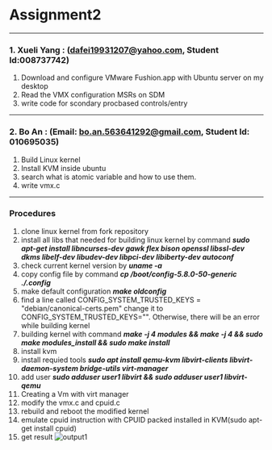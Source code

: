# Assignment2

---
### 1. Xueli Yang : (dafei19931207@yahoo.com, Student Id:008737742)

1. Download and configure VMware Fushion.app with Ubuntu server on my desktop 
2. Read the VMX configuration MSRs on SDM 
3. write code for scondary procbased controls/entry

---
### 2. Bo An : (Email: bo.an.563641292@gmail.com, Student Id: 010695035)

1. Build Linux kernel 
2. Install KVM inside ubuntu
3. search what is atomic variable and how to use them.
4. write vmx.c

---
### Procedures

1. clone linux kernel from fork repository
2. install all libs that needed for building linux kernel by command ***sudo apt-get install libncurses-dev gawk flex bison openssl libssl-dev dkms libelf-dev libudev-dev libpci-dev libiberty-dev autoconf***
3. check current kernel version by ***uname -a***
4. copy config file by command ***cp /boot/config-5.8.0-50-generic ./.config***
5. make default configuration ***make oldconfig*** 
6. find a line called CONFIG_SYSTEM_TRUSTED_KEYS = "debian/canonical-certs.pem" change it to CONFIG_SYSTEM_TRUSTED_KEYS="". Otherwise, there will be an error while building kernel
7. building kernel with command ***make -j 4 modules && make -j 4 && sudo make modules_install && sudo make install*** 
8. install kvm
9. install requied tools ***sudo apt install qemu-kvm libvirt-clients libvirt-daemon-system bridge-utils virt-manager***
10. add user ***sudo adduser user1 libvirt && sudo adduser user1 libvirt-qemu***
11. Creating a Vm with virt manager
12. modify the vmx.c and cpuid.c 
13. rebuild and reboot the modified kernel
14. emulate cpuid instruction with CPUID packed installed in KVM(sudo apt-get install cpuid)
15. get result
![output1](https://github.com/dafei1993/cmpe283/blob/main/assignment2/screenshot/output.PNG)
